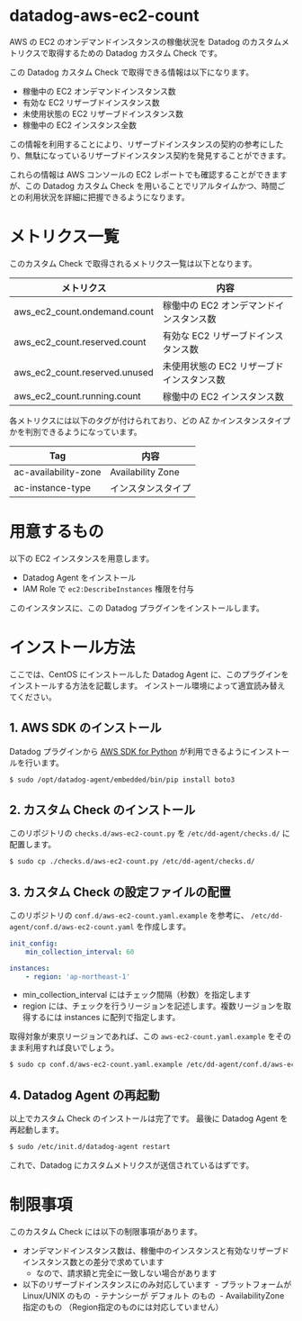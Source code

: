# datadog-aws-ec2-count
AWS の EC2 のオンデマンドインスタンスの稼働状況を Datadog のカスタムメトリクスで取得するための Datadog カスタム Check です。

この Datadog カスタム Check で取得できる情報は以下になります。

- 稼働中の EC2 オンデマンドインスタンス数
- 有効な EC2 リザーブドインスタンス数
- 未使用状態の EC2 リザーブドインスタンス数
- 稼働中の EC2 インスタンス全数

この情報を利用することにより、リザーブドインスタンスの契約の参考にしたり、無駄になっているリザーブドインスタンス契約を発見することができます。

これらの情報は AWS コンソールの EC2 レポートでも確認することができますが、この Datadog カスタム Check を用いることでリアルタイムかつ、時間ごとの利用状況を詳細に把握できるようになります。

# メトリクス一覧

このカスタム Check で取得されるメトリクス一覧は以下となります。

| メトリクス | 内容 |
|-|-|
| aws_ec2_count.ondemand.count | 稼働中の EC2 オンデマンドインスタンス数 |
| aws_ec2_count.reserved.count | 有効な EC2 リザーブドインスタンス数 |
| aws_ec2_count.reserved.unused | 未使用状態の EC2 リザーブドインスタンス数 |
| aws_ec2_count.running.count | 稼働中の EC2 インスタンス数 |

各メトリクスには以下のタグが付けられており、どの AZ かインスタンスタイプかを判別できるようになっています。

| Tag | 内容 |
|-|-|
| ac-availability-zone | Availability Zone |
| ac-instance-type | インスタンスタイプ |

# 用意するもの

以下の EC2 インスタンスを用意します。

- Datadog Agent をインストール
- IAM Role で `ec2:DescribeInstances` 権限を付与

このインスタンスに、この Datadog プラグインをインストールします。

# インストール方法

ここでは、CentOS にインストールした Datadog Agent に、このプラグインをインストールする方法を記載します。
インストール環境によって適宜読み替えてください。

## 1. AWS SDK のインストール

Datadog プラグインから [AWS SDK for Python](https://aws.amazon.com/jp/sdk-for-python/) が利用できるようにインストールを行います。

```bash
$ sudo /opt/datadog-agent/embedded/bin/pip install boto3
```

## 2. カスタム Check のインストール
このリポジトリの `checks.d/aws-ec2-count.py` を `/etc/dd-agent/checks.d/` に配置します。

```bash
$ sudo cp ./checks.d/aws-ec2-count.py /etc/dd-agent/checks.d/
```

## 3. カスタム Check の設定ファイルの配置
このリポジトリの `conf.d/aws-ec2-count.yaml.example` を参考に、 `/etc/dd-agent/conf.d/aws-ec2-count.yaml` を作成します。

```yaml:aws-ec2-count.yaml
init_config:
    min_collection_interval: 60

instances:
    - region: 'ap-northeast-1'
```

- min_collection_interval にはチェック間隔（秒数）を指定します
- region には、チェックを行うリージョンを記述します。複数リージョンを取得するには instances に配列で指定します。

取得対象が東京リージョンであれば、この `aws-ec2-count.yaml.example` をそのまま利用すれば良いでしょう。

```bash
$ sudo cp conf.d/aws-ec2-count.yaml.example /etc/dd-agent/conf.d/aws-ec2-count.yaml
```

## 4. Datadog Agent の再起動
以上でカスタム Check のインストールは完了です。
最後に Datadog Agent を再起動します。

```bash
$ sudo /etc/init.d/datadog-agent restart
```

これで、Datadog にカスタムメトリクスが送信されているはずです。

# 制限事項
このカスタム Check には以下の制限事項があります。

- オンデマンドインスタンス数は、稼働中のインスタンスと有効なリザーブドインスタンス数との差分で求めています
  - なので、請求額と完全に一致しない場合があります
- 以下のリザーブドインスタンスにのみ対応しています
  - プラットフォームが Linux/UNIX のもの
  - テナンシーが デフォルト のもの
  - AvailabilityZone 指定のもの （Region指定のものには対応していません）
